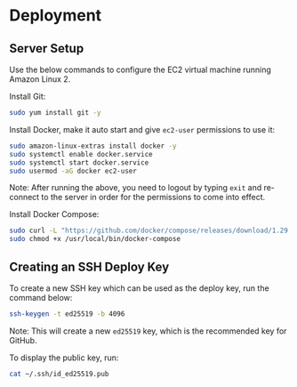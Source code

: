 # Deployment


## Server Setup

Use the below commands to configure the EC2 virtual machine running Amazon Linux 2.

Install Git:

```sh
sudo yum install git -y
```

Install Docker, make it auto start and give `ec2-user` permissions to use it:

```sh
sudo amazon-linux-extras install docker -y
sudo systemctl enable docker.service
sudo systemctl start docker.service
sudo usermod -aG docker ec2-user
```

Note: After running the above, you need to logout by typing `exit` and re-connect to the server in order for the permissions to come into effect.

Install Docker Compose:

```sh
sudo curl -L "https://github.com/docker/compose/releases/download/1.29.1/docker-compose-$(uname -s)-$(uname -m)" -o /usr/local/bin/docker-compose
sudo chmod +x /usr/local/bin/docker-compose
```


## Creating an SSH Deploy Key

To create a new SSH key which can be used as the deploy key, run the command below:

```sh
ssh-keygen -t ed25519 -b 4096
```

Note: This will create a new `ed25519` key, which is the recommended key for GitHub.

To display the public key, run:

```sh
cat ~/.ssh/id_ed25519.pub
```

